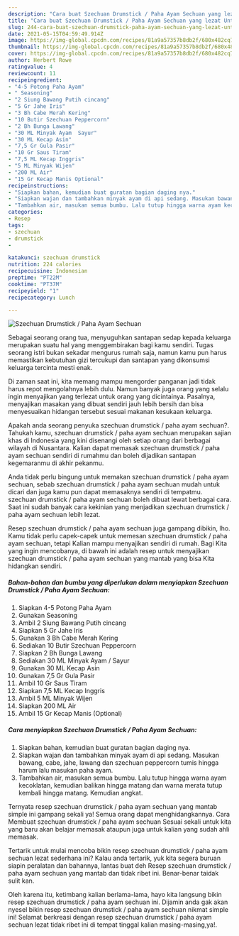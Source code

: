 ```yaml
---
description: "Cara buat Szechuan Drumstick / Paha Ayam Sechuan yang lezat Untuk Jualan"
title: "Cara buat Szechuan Drumstick / Paha Ayam Sechuan yang lezat Untuk Jualan"
slug: 244-cara-buat-szechuan-drumstick-paha-ayam-sechuan-yang-lezat-untuk-jualan
date: 2021-05-15T04:59:49.914Z
image: https://img-global.cpcdn.com/recipes/81a9a57357b8db2f/680x482cq70/szechuan-drumstick-paha-ayam-sechuan-foto-resep-utama.jpg
thumbnail: https://img-global.cpcdn.com/recipes/81a9a57357b8db2f/680x482cq70/szechuan-drumstick-paha-ayam-sechuan-foto-resep-utama.jpg
cover: https://img-global.cpcdn.com/recipes/81a9a57357b8db2f/680x482cq70/szechuan-drumstick-paha-ayam-sechuan-foto-resep-utama.jpg
author: Herbert Rowe
ratingvalue: 4
reviewcount: 11
recipeingredient:
- "4-5 Potong Paha Ayam"
- " Seasoning"
- "2 Siung Bawang Putih cincang"
- "5 Gr Jahe Iris"
- "3 Bh Cabe Merah Kering"
- "10 Butir Szechuan Peppercorn"
- "2 Bh Bunga Lawang"
- "30 ML Minyak Ayam  Sayur"
- "30 ML Kecap Asin"
- "7,5 Gr Gula Pasir"
- "10 Gr Saus Tiram"
- "7,5 ML Kecap Inggris"
- "5 ML Minyak Wijen"
- "200 ML Air"
- "15 Gr Kecap Manis Optional"
recipeinstructions:
- "Siapkan bahan, kemudian buat guratan bagian daging nya."
- "Siapkan wajan dan tambahkan minyak ayam di api sedang. Masukan bawang, cabe, jahe, lawang dan szechuan peppercorn tumis hingga harum lalu masukan paha ayam."
- "Tambahkan air, masukan semua bumbu. Lalu tutup hingga warna ayam kecoklatan, kemudian balikan hingga matang dan warna merata tutup kembali hingga matang. Kemudian angkat."
categories:
- Resep
tags:
- szechuan
- drumstick
- 

katakunci: szechuan drumstick  
nutrition: 224 calories
recipecuisine: Indonesian
preptime: "PT22M"
cooktime: "PT37M"
recipeyield: "1"
recipecategory: Lunch

---
```



![Szechuan Drumstick / Paha Ayam Sechuan](https://img-global.cpcdn.com/recipes/81a9a57357b8db2f/680x482cq70/szechuan-drumstick-paha-ayam-sechuan-foto-resep-utama.jpg)

Sebagai seorang orang tua, menyuguhkan santapan sedap kepada keluarga merupakan suatu hal yang menggembirakan bagi kamu sendiri. Tugas seorang istri bukan sekadar mengurus rumah saja, namun kamu pun harus memastikan kebutuhan gizi tercukupi dan santapan yang dikonsumsi keluarga tercinta mesti enak.

Di zaman  saat ini, kita memang mampu mengorder panganan jadi tidak harus repot mengolahnya lebih dulu. Namun banyak juga orang yang selalu ingin menyajikan yang terlezat untuk orang yang dicintainya. Pasalnya, menyajikan masakan yang dibuat sendiri jauh lebih bersih dan bisa menyesuaikan hidangan tersebut sesuai makanan kesukaan keluarga. 



Apakah anda seorang penyuka szechuan drumstick / paha ayam sechuan?. Tahukah kamu, szechuan drumstick / paha ayam sechuan merupakan sajian khas di Indonesia yang kini disenangi oleh setiap orang dari berbagai wilayah di Nusantara. Kalian dapat memasak szechuan drumstick / paha ayam sechuan sendiri di rumahmu dan boleh dijadikan santapan kegemaranmu di akhir pekanmu.

Anda tidak perlu bingung untuk memakan szechuan drumstick / paha ayam sechuan, sebab szechuan drumstick / paha ayam sechuan mudah untuk dicari dan juga kamu pun dapat memasaknya sendiri di tempatmu. szechuan drumstick / paha ayam sechuan boleh dibuat lewat berbagai cara. Saat ini sudah banyak cara kekinian yang menjadikan szechuan drumstick / paha ayam sechuan lebih lezat.

Resep szechuan drumstick / paha ayam sechuan juga gampang dibikin, lho. Kamu tidak perlu capek-capek untuk memesan szechuan drumstick / paha ayam sechuan, tetapi Kalian mampu menyajikan sendiri di rumah. Bagi Kita yang ingin mencobanya, di bawah ini adalah resep untuk menyajikan szechuan drumstick / paha ayam sechuan yang mantab yang bisa Kita hidangkan sendiri.

<!--inarticleads1-->

##### Bahan-bahan dan bumbu yang diperlukan dalam menyiapkan Szechuan Drumstick / Paha Ayam Sechuan:

1. Siapkan 4-5 Potong Paha Ayam
1. Gunakan  Seasoning
1. Ambil 2 Siung Bawang Putih cincang
1. Siapkan 5 Gr Jahe Iris
1. Gunakan 3 Bh Cabe Merah Kering
1. Sediakan 10 Butir Szechuan Peppercorn
1. Siapkan 2 Bh Bunga Lawang
1. Sediakan 30 ML Minyak Ayam / Sayur
1. Gunakan 30 ML Kecap Asin
1. Gunakan 7,5 Gr Gula Pasir
1. Ambil 10 Gr Saus Tiram
1. Siapkan 7,5 ML Kecap Inggris
1. Ambil 5 ML Minyak Wijen
1. Siapkan 200 ML Air
1. Ambil 15 Gr Kecap Manis (Optional)




<!--inarticleads2-->

##### Cara menyiapkan Szechuan Drumstick / Paha Ayam Sechuan:

1. Siapkan bahan, kemudian buat guratan bagian daging nya.
1. Siapkan wajan dan tambahkan minyak ayam di api sedang. Masukan bawang, cabe, jahe, lawang dan szechuan peppercorn tumis hingga harum lalu masukan paha ayam.
1. Tambahkan air, masukan semua bumbu. Lalu tutup hingga warna ayam kecoklatan, kemudian balikan hingga matang dan warna merata tutup kembali hingga matang. Kemudian angkat.




Ternyata resep szechuan drumstick / paha ayam sechuan yang mantab simple ini gampang sekali ya! Semua orang dapat menghidangkannya. Cara Membuat szechuan drumstick / paha ayam sechuan Sesuai sekali untuk kita yang baru akan belajar memasak ataupun juga untuk kalian yang sudah ahli memasak.

Tertarik untuk mulai mencoba bikin resep szechuan drumstick / paha ayam sechuan lezat sederhana ini? Kalau anda tertarik, yuk kita segera buruan siapin peralatan dan bahannya, lantas buat deh Resep szechuan drumstick / paha ayam sechuan yang mantab dan tidak ribet ini. Benar-benar taidak sulit kan. 

Oleh karena itu, ketimbang kalian berlama-lama, hayo kita langsung bikin resep szechuan drumstick / paha ayam sechuan ini. Dijamin anda gak akan nyesel bikin resep szechuan drumstick / paha ayam sechuan nikmat simple ini! Selamat berkreasi dengan resep szechuan drumstick / paha ayam sechuan lezat tidak ribet ini di tempat tinggal kalian masing-masing,ya!.

